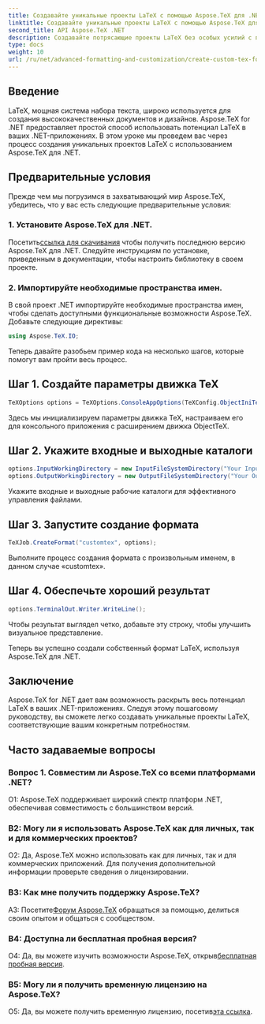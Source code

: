 ```yaml
---
title: Создавайте уникальные проекты LaTeX с помощью Aspose.TeX для .NET
linktitle: Создавайте уникальные проекты LaTeX с помощью Aspose.TeX для .NET
second_title: API Aspose.TeX .NET
description: Создавайте потрясающие проекты LaTeX без особых усилий с помощью Aspose.TeX для .NET. Загрузите сейчас и получите полную интеграцию в ваши проекты .NET.
type: docs
weight: 10
url: /ru/net/advanced-formatting-and-customization/create-custom-tex-formats/
---
```

## Введение

LaTeX, мощная система набора текста, широко используется для создания высококачественных документов и дизайнов. Aspose.TeX for .NET предоставляет простой способ использовать потенциал LaTeX в ваших .NET-приложениях. В этом уроке мы проведем вас через процесс создания уникальных проектов LaTeX с использованием Aspose.TeX для .NET.

## Предварительные условия

Прежде чем мы погрузимся в захватывающий мир Aspose.TeX, убедитесь, что у вас есть следующие предварительные условия:

### 1. Установите Aspose.TeX для .NET.

 Посетить[ссылка для скачивания](https://releases.aspose.com/tex/net/) чтобы получить последнюю версию Aspose.TeX для .NET. Следуйте инструкциям по установке, приведенным в документации, чтобы настроить библиотеку в своем проекте.

### 2. Импортируйте необходимые пространства имен.

В свой проект .NET импортируйте необходимые пространства имен, чтобы сделать доступными функциональные возможности Aspose.TeX. Добавьте следующие директивы:

```csharp
using Aspose.TeX.IO;
```

Теперь давайте разобьем пример кода на несколько шагов, которые помогут вам пройти весь процесс.

## Шаг 1. Создайте параметры движка TeX

```csharp
TeXOptions options = TeXOptions.ConsoleAppOptions(TeXConfig.ObjectIniTeX);
```

Здесь мы инициализируем параметры движка TeX, настраиваем его для консольного приложения с расширением движка ObjectTeX.

## Шаг 2. Укажите входные и выходные каталоги

```csharp
options.InputWorkingDirectory = new InputFileSystemDirectory("Your Input Directory");
options.OutputWorkingDirectory = new OutputFileSystemDirectory("Your Output Directory");
```

Укажите входные и выходные рабочие каталоги для эффективного управления файлами.

## Шаг 3. Запустите создание формата

```csharp
TeXJob.CreateFormat("customtex", options);
```

Выполните процесс создания формата с произвольным именем, в данном случае «customtex».

## Шаг 4. Обеспечьте хороший результат

```csharp
options.TerminalOut.Writer.WriteLine();
```

Чтобы результат выглядел четко, добавьте эту строку, чтобы улучшить визуальное представление.

Теперь вы успешно создали собственный формат LaTeX, используя Aspose.TeX для .NET.

## Заключение

Aspose.TeX for .NET дает вам возможность раскрыть весь потенциал LaTeX в ваших .NET-приложениях. Следуя этому пошаговому руководству, вы сможете легко создавать уникальные проекты LaTeX, соответствующие вашим конкретным потребностям.

## Часто задаваемые вопросы

### Вопрос 1. Совместим ли Aspose.TeX со всеми платформами .NET?

О1: Aspose.TeX поддерживает широкий спектр платформ .NET, обеспечивая совместимость с большинством версий.

### В2: Могу ли я использовать Aspose.TeX как для личных, так и для коммерческих проектов?

О2: Да, Aspose.TeX можно использовать как для личных, так и для коммерческих приложений. Для получения дополнительной информации проверьте сведения о лицензировании.

### В3: Как мне получить поддержку Aspose.TeX?

 A3: Посетите[Форум Aspose.TeX](https://forum.aspose.com/c/tex/47) обращаться за помощью, делиться своим опытом и общаться с сообществом.

### В4: Доступна ли бесплатная пробная версия?

 О4: Да, вы можете изучить возможности Aspose.TeX, открыв[бесплатная пробная версия](https://releases.aspose.com/).

### В5: Могу ли я получить временную лицензию на Aspose.TeX?

 О5: Да, вы можете получить временную лицензию, посетив[эта ссылка](https://purchase.aspose.com/temporary-license/).